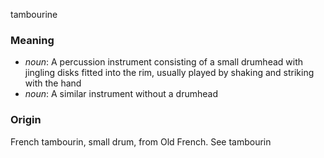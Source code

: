 tambourine
### Meaning
+ _noun_: A percussion instrument consisting of a small drumhead with jingling disks fitted into the rim, usually played by shaking and striking with the hand
+ _noun_: A similar instrument without a drumhead

### Origin

French tambourin, small drum, from Old French. See tambourin

